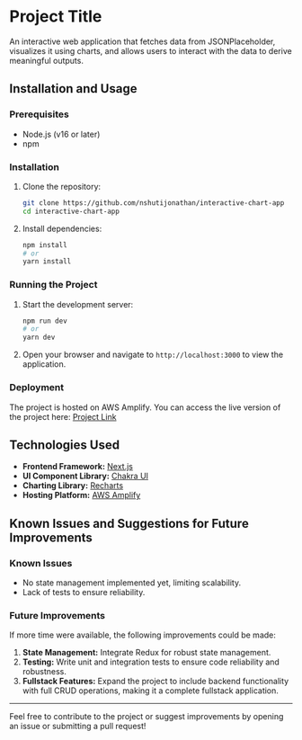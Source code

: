 # Project Title

An interactive web application that fetches data from JSONPlaceholder, visualizes it using charts, and allows users to interact with the data to derive meaningful outputs.

## Installation and Usage

### Prerequisites

- Node.js (v16 or later)
- npm 

### Installation

1. Clone the repository:
   ```bash
   git clone https://github.com/nshutijonathan/interactive-chart-app
   cd interactive-chart-app
   ```
2. Install dependencies:
   ```bash
   npm install
   # or
   yarn install
   ```

### Running the Project

1. Start the development server:
   ```bash
   npm run dev
   # or
   yarn dev
   ```
2. Open your browser and navigate to `http://localhost:3000` to view the application.

### Deployment

The project is hosted on AWS Amplify. You can access the live version of the project here:
[Project Link](https://main.d39z3shvti0cbt.amplifyapp.com/)

## Technologies Used

- **Frontend Framework:** [Next.js](https://nextjs.org/)
- **UI Component Library:** [Chakra UI](https://chakra-ui.com/)
- **Charting Library:** [Recharts](https://recharts.org/)
- **Hosting Platform:** [AWS Amplify](https://aws.amazon.com/amplify/)

## Known Issues and Suggestions for Future Improvements

### Known Issues

- No state management implemented yet, limiting scalability.
- Lack of tests to ensure reliability.

### Future Improvements

If more time were available, the following improvements could be made:

1. **State Management:** Integrate Redux for robust state management.
2. **Testing:** Write unit and integration tests to ensure code reliability and robustness.
3. **Fullstack Features:** Expand the project to include backend functionality with full CRUD operations, making it a complete fullstack application.

---

Feel free to contribute to the project or suggest improvements by opening an issue or submitting a pull request!
